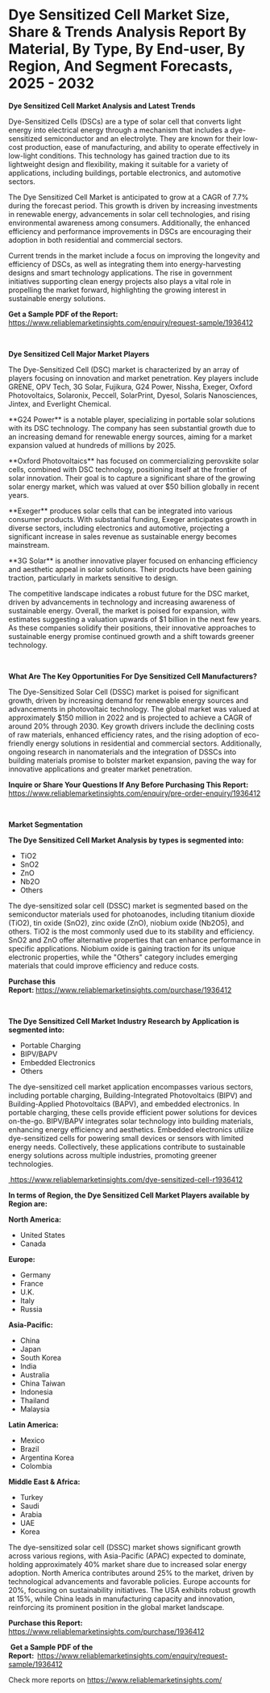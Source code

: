 <p><h1>Dye Sensitized Cell Market Size, Share & Trends Analysis Report By Material, By Type, By End-user, By Region, And Segment Forecasts, 2025 - 2032</h1></p><p><strong>Dye Sensitized Cell Market Analysis and Latest Trends</strong></p>
<p><p>Dye-Sensitized Cells (DSCs) are a type of solar cell that converts light energy into electrical energy through a mechanism that includes a dye-sensitized semiconductor and an electrolyte. They are known for their low-cost production, ease of manufacturing, and ability to operate effectively in low-light conditions. This technology has gained traction due to its lightweight design and flexibility, making it suitable for a variety of applications, including buildings, portable electronics, and automotive sectors.</p><p>The Dye Sensitized Cell Market is anticipated to grow at a CAGR of 7.7% during the forecast period. This growth is driven by increasing investments in renewable energy, advancements in solar cell technologies, and rising environmental awareness among consumers. Additionally, the enhanced efficiency and performance improvements in DSCs are encouraging their adoption in both residential and commercial sectors.</p><p>Current trends in the market include a focus on improving the longevity and efficiency of DSCs, as well as integrating them into energy-harvesting designs and smart technology applications. The rise in government initiatives supporting clean energy projects also plays a vital role in propelling the market forward, highlighting the growing interest in sustainable energy solutions.</p></p>
<p><strong>Get a Sample PDF of the Report:&nbsp;</strong> <a href="https://www.reliablemarketinsights.com/enquiry/request-sample/1936412?utm_campaign=3540&utm_medium=2&utm_source=Github&utm_content=ia&utm_term=07042025&utm_id=dye-sensitized-cell">https://www.reliablemarketinsights.com/enquiry/request-sample/1936412</a></p>
<p>&nbsp;</p>
<p><strong>Dye Sensitized Cell Major Market Players</strong></p>
<p><p>The Dye-Sensitized Cell (DSC) market is characterized by an array of players focusing on innovation and market penetration. Key players include GRENE, OPV Tech, 3G Solar, Fujikura, G24 Power, Nissha, Exeger, Oxford Photovoltaics, Solaronix, Peccell, SolarPrint, Dyesol, Solaris Nanosciences, Jintex, and Everlight Chemical.</p><p>**G24 Power** is a notable player, specializing in portable solar solutions with its DSC technology. The company has seen substantial growth due to an increasing demand for renewable energy sources, aiming for a market expansion valued at hundreds of millions by 2025.</p><p>**Oxford Photovoltaics** has focused on commercializing perovskite solar cells, combined with DSC technology, positioning itself at the frontier of solar innovation. Their goal is to capture a significant share of the growing solar energy market, which was valued at over $50 billion globally in recent years.</p><p>**Exeger** produces solar cells that can be integrated into various consumer products. With substantial funding, Exeger anticipates growth in diverse sectors, including electronics and automotive, projecting a significant increase in sales revenue as sustainable energy becomes mainstream.</p><p>**3G Solar** is another innovative player focused on enhancing efficiency and aesthetic appeal in solar solutions. Their products have been gaining traction, particularly in markets sensitive to design.</p><p>The competitive landscape indicates a robust future for the DSC market, driven by advancements in technology and increasing awareness of sustainable energy. Overall, the market is poised for expansion, with estimates suggesting a valuation upwards of $1 billion in the next few years. As these companies solidify their positions, their innovative approaches to sustainable energy promise continued growth and a shift towards greener technology.</p></p>
<p>&nbsp;</p>
<p><strong>What Are The Key Opportunities For Dye Sensitized Cell Manufacturers?</strong></p>
<p><p>The Dye-Sensitized Solar Cell (DSSC) market is poised for significant growth, driven by increasing demand for renewable energy sources and advancements in photovoltaic technology. The global market was valued at approximately $150 million in 2022 and is projected to achieve a CAGR of around 20% through 2030. Key growth drivers include the declining costs of raw materials, enhanced efficiency rates, and the rising adoption of eco-friendly energy solutions in residential and commercial sectors. Additionally, ongoing research in nanomaterials and the integration of DSSCs into building materials promise to bolster market expansion, paving the way for innovative applications and greater market penetration.</p></p>
<p><strong>Inquire or Share Your Questions If Any Before Purchasing This Report:</strong> <a href="https://www.reliablemarketinsights.com/enquiry/pre-order-enquiry/1936412?utm_campaign=3540&utm_medium=2&utm_source=Github&utm_content=ia&utm_term=07042025&utm_id=dye-sensitized-cell">https://www.reliablemarketinsights.com/enquiry/pre-order-enquiry/1936412</a></p>
<p>&nbsp;</p>
<p><strong>Market Segmentation</strong></p>
<p><strong>The Dye Sensitized Cell Market Analysis by types is segmented into:</strong></p>
<p><ul><li>TiO2</li><li>SnO2</li><li>ZnO</li><li>Nb2O</li><li>Others</li></ul></p>
<p><p>The dye-sensitized solar cell (DSSC) market is segmented based on the semiconductor materials used for photoanodes, including titanium dioxide (TiO2), tin oxide (SnO2), zinc oxide (ZnO), niobium oxide (Nb2O5), and others. TiO2 is the most commonly used due to its stability and efficiency. SnO2 and ZnO offer alternative properties that can enhance performance in specific applications. Niobium oxide is gaining traction for its unique electronic properties, while the "Others" category includes emerging materials that could improve efficiency and reduce costs.</p></p>
<p><strong>Purchase this Report:&nbsp;</strong><a href="https://www.reliablemarketinsights.com/purchase/1936412?utm_campaign=3540&utm_medium=2&utm_source=Github&utm_content=ia&utm_term=07042025&utm_id=dye-sensitized-cell">https://www.reliablemarketinsights.com/purchase/1936412</a></p>
<p>&nbsp;</p>
<p><strong>The Dye Sensitized Cell Market Industry Research by Application is segmented into:</strong></p>
<p><ul><li>Portable Charging</li><li>BIPV/BAPV</li><li>Embedded Electronics</li><li>Others</li></ul></p>
<p><p>The dye-sensitized cell market application encompasses various sectors, including portable charging, Building-Integrated Photovoltaics (BIPV) and Building-Applied Photovoltaics (BAPV), and embedded electronics. In portable charging, these cells provide efficient power solutions for devices on-the-go. BIPV/BAPV integrates solar technology into building materials, enhancing energy efficiency and aesthetics. Embedded electronics utilize dye-sensitized cells for powering small devices or sensors with limited energy needs. Collectively, these applications contribute to sustainable energy solutions across multiple industries, promoting greener technologies.</p></p>
<p><a href="https://www.reliablemarketinsights.com/dye-sensitized-cell-r1936412?utm_campaign=3540&utm_medium=2&utm_source=Github&utm_content=ia&utm_term=07042025&utm_id=dye-sensitized-cell">&nbsp;https://www.reliablemarketinsights.com/dye-sensitized-cell-r1936412</a></p>
<p><strong>In terms of Region, the Dye Sensitized Cell Market Players available by Region are:</strong></p>
<p>
    <p> <strong> North America: </strong>
        <ul>
            <li>United States</li>
            <li>Canada</li>
        </ul>
        </p> 
    <p> <strong> Europe: </strong>
        <ul>
            <li>Germany</li>
            <li>France</li>
            <li>U.K.</li>
            <li>Italy</li>
            <li>Russia</li>
        </ul>
        </p> 
    <p> <strong> Asia-Pacific: </strong>
        <ul>
            <li>China</li>
            <li>Japan</li>
            <li>South Korea</li>
            <li>India</li>
            <li>Australia</li>
            <li>China Taiwan</li>
            <li>Indonesia</li>
            <li>Thailand</li>
            <li>Malaysia</li>
        </ul>
        </p> 
    <p> <strong> Latin America: </strong>
        <ul>
            <li>Mexico</li>
            <li>Brazil</li>
            <li>Argentina Korea</li>
            <li>Colombia</li>
        </ul>
        </p> 
    <p> <strong> Middle East & Africa: </strong>
        <ul>
            <li>Turkey</li>
            <li>Saudi</li>
            <li>Arabia</li>
            <li>UAE</li>
            <li>Korea</li>
        </ul>
    </p>
    </p>
<p><p>The dye-sensitized solar cell (DSSC) market shows significant growth across various regions, with Asia-Pacific (APAC) expected to dominate, holding approximately 40% market share due to increased solar energy adoption. North America contributes around 25% to the market, driven by technological advancements and favorable policies. Europe accounts for 20%, focusing on sustainability initiatives. The USA exhibits robust growth at 15%, while China leads in manufacturing capacity and innovation, reinforcing its prominent position in the global market landscape.</p></p>
<p><strong>Purchase this Report: </strong><a href="https://www.reliablemarketinsights.com/purchase/1936412?utm_campaign=3540&utm_medium=2&utm_source=Github&utm_content=ia&utm_term=07042025&utm_id=dye-sensitized-cell">https://www.reliablemarketinsights.com/purchase/1936412</a></p>
<p>&nbsp;<strong>Get a Sample PDF of the Report:&nbsp;&nbsp;</strong><a href="https://www.reliablemarketinsights.com/enquiry/request-sample/1936412?utm_campaign=3540&utm_medium=2&utm_source=Github&utm_content=ia&utm_term=07042025&utm_id=dye-sensitized-cell">https://www.reliablemarketinsights.com/enquiry/request-sample/1936412</a></p>
<p><strong></strong></p>
<p>Check more reports on <a href="https://www.reliablemarketinsights.com/?utm_campaign=3540&utm_medium=2&utm_source=Github&utm_content=ia&utm_term=07042025&utm_id=dye-sensitized-cell">https://www.reliablemarketinsights.com/</a></p>